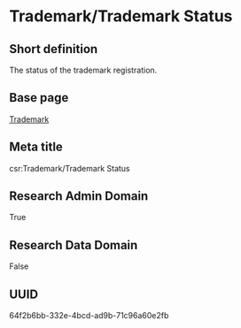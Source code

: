 # Trademark/Trademark Status
## Short definition
The status of the trademark registration.
## Base page
[Trademark](../Objects/Trademark.md)
## Meta title
csr:Trademark/Trademark Status
## Research Admin Domain
True
## Research Data Domain
False
## UUID
64f2b6bb-332e-4bcd-ad9b-71c96a60e2fb

